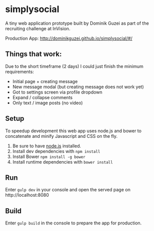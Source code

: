 simplysocial
============
A tiny web application prototype built by Dominik Guzei as part of the
recruiting challenge at InVision.

Production App: http://dominikguzei.github.io/simplysocial/#/

Things that work:
-----------------
Due to the short timeframe (2 days) I could just finish the minimum requirements:

* Initial page + creating message
* New message modal (but creating message does not work yet)
* Got to settings screen via profile dropdown
* Expand / collapse comments
* Only text / image posts (no video)

Setup
-----
To speedup development this web app uses node.js and bower to concatenate
and minify Javascript and CSS on the fly.

1. Be sure to have [node.js](https://nodejs.org/) installed.
2. Install dev dependencies with `npm install`
3. Install Bower `npm install -g bower`
3. Install runtime dependencies with `bower install`

Run
---
Enter `gulp dev` in your console and open the served page on http://localhost:8080

Build
-----
Enter `gulp build` in the console to prepare the app for production.
